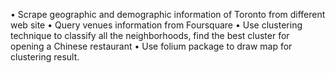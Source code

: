 •	Scrape geographic and demographic information of Toronto from different web site
•	Query venues information from Foursquare
•	Use clustering technique to classify all the neighborhoods, find the best cluster for opening a Chinese restaurant
•	Use folium package to draw map for clustering result.

